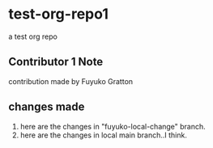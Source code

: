 # test-org-repo1
a test org repo

## Contributor 1 Note
contribution made by Fuyuko Gratton

## changes made 
1. here are the changes in "fuyuko-local-change" branch.
1. here are the changes in local main branch..I think.